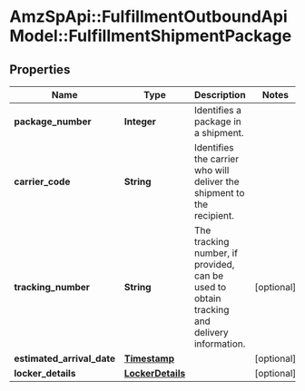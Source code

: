 # AmzSpApi::FulfillmentOutboundApiModel::FulfillmentShipmentPackage

## Properties
Name | Type | Description | Notes
------------ | ------------- | ------------- | -------------
**package_number** | **Integer** | Identifies a package in a shipment. | 
**carrier_code** | **String** | Identifies the carrier who will deliver the shipment to the recipient. | 
**tracking_number** | **String** | The tracking number, if provided, can be used to obtain tracking and delivery information. | [optional] 
**estimated_arrival_date** | [**Timestamp**](Timestamp.md) |  | [optional] 
**locker_details** | [**LockerDetails**](LockerDetails.md) |  | [optional] 

